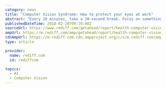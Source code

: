 ```yaml
---
category: news
title: "Computer Vision Syndrome: How to protect your eyes at work"
abstract: "Every 20 minutes, take a 20-second break. Focus on something 20 feet away. In the midst of a brimming professional life, one often forgets how prolonged periods in front of a computer, tablet or mobile phone can be detrimental to his/her eyesight, thereby ..."
publishedDateTime: 2018-02-20T09:10:00Z
sourceUrl: https://www.rediff.com/getahead/report/health-computer-vision-syndrome-how-to-protect-your-eyes-at-work/20180220.htm
ampUrl: https://m.rediff.com/amp/getahead/report/health-computer-vision-syndrome-how-to-protect-your-eyes-at-work/20180220.htm
cdnAmpUrl: https://m-rediff-com.cdn.ampproject.org/c/s/m.rediff.com/amp/getahead/report/health-computer-vision-syndrome-how-to-protect-your-eyes-at-work/20180220.htm
type: article

provider:
  name: rediff.com
  id: rediffcom

topics:
  - AI
  - Computer Vision
---
```

